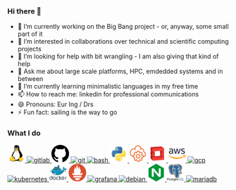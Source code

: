 ### Hi there 👋

- 🔭 I’m currently working on the Big Bang project - or, anyway, some small part of it
- 👯 I’m interested in collaborations over technical and scientific computing projects
- 🤔 I’m looking for help with bit wrangling - I am also giving that kind of help
- 💬 Ask me about large scale platforms, HPC, emdedded systems and in between
- 🌱 I’m currently learning minimalistic languages in my free time
- 📫 How to reach me: linkedin for professional communications
- 😄 Pronouns: Eur Ing / Drs
- ⚡ Fun fact: sailing is the way to go

<h3 align="left">What I do</h3>
<p align="left">
 <a href="https://www.linux.org/" target="_blank"> <img src="https://raw.githubusercontent.com/devicons/devicon/master/icons/linux/linux-original.svg" alt="linux" width="40" height="40"/> </a>
 <a href="https://gitlab.com/" target="_blank"> <img src="https://gitlab.com/assets/illustrations/golden_tanuki-a88ad492b973a0ea6be2316b12aeb3a76ee4e926b3b217dc26d01a57033c9948.svg" alt="gitlab" width="40" height="40"/> </a>
 <a href="https://github.com/" target="_blank"> <img src="https://github.com/shalomb/shalomb/raw/master/img/github.png" alt="github" width="40" height="40"/> </a>
 <a href="https://git-scm.com/" target="_blank"> <img src="https://www.vectorlogo.zone/logos/git-scm/git-scm-icon.svg" alt="git" width="40" height="40"/> </a>
 <a href="https://www.gnu.org/software/bash/" target="_blank"> <img src="https://www.vectorlogo.zone/logos/gnu_bash/gnu_bash-icon.svg" alt="bash" width="40" height="40"/> </a>
 <a href="https://www.python.org" target="_blank"> <img src="https://raw.githubusercontent.com/devicons/devicon/master/icons/python/python-original.svg" alt="python" width="40" height="40"/> </a>
 <a href="https://en.wikipedia.org/wiki/Platform_as_a_service" target="_blank"> <img src="https://github.com/shalomb/shalomb/raw/master/img/paas.png" alt="PaaS" width="40" height="40"/> </a>
 <a href="https://openstack.org" target="_blank"> <img src="https://github.com/shalomb/shalomb/raw/master/img/openstack.png" alt="openstack" width="40" height="40"/> </a>
<a href="https://aws.amazon.com" target="_blank"> <img src="https://raw.githubusercontent.com/devicons/devicon/master/icons/amazonwebservices/amazonwebservices-original-wordmark.svg" alt="aws" width="40" height="40"/> </a>
 <a href="https://cloud.google.com" target="_blank"> <img src="https://www.vectorlogo.zone/logos/google_cloud/google_cloud-icon.svg" alt="gcp" width="40" height="40"/> </a>
 <a href="https://kubernetes.io" target="_blank"> <img src="https://www.vectorlogo.zone/logos/kubernetes/kubernetes-icon.svg" alt="kubernetes" width="40" height="40"/> </a>
 <a href="https://www.docker.com/" target="_blank"> <img src="https://raw.githubusercontent.com/devicons/devicon/master/icons/docker/docker-original-wordmark.svg" alt="docker" width="40" height="40"/> </a>
 <a href="https://prometheus.io/" target="_blank"> <img src="https://github.com/shalomb/shalomb/raw/master/img/prometheus.png" alt="prometheus" width="40" height="40"/> </a>
 <a href="https://grafana.com/" target="_blank"> <img src="https://www.vectorlogo.zone/logos/grafana/grafana-icon.svg" alt="grafana" width="40" height="40"/> </a>
 <a href="https://www.debian.org/" target="_blank"> <img src="https://brandslogos.com/wp-content/uploads/images/large/debian-logo.png" alt="debian" width="40" height="40"/> </a>
 <a href="https://www.nginx.com/" target="_blank"> <img src="https://raw.githubusercontent.com/devicons/devicon/master/icons/nginx/nginx-original.svg" alt="nginx" width="40" height="40"/> </a>
 <a href="https://www.postgresql.org" target="_blank"> <img src="https://raw.githubusercontent.com/devicons/devicon/master/icons/postgresql/postgresql-original-wordmark.svg" alt="postgresql" width="40" height="40"/> </a>
 <a href="https://mariadb.org/" target="_blank"> <img src="https://www.vectorlogo.zone/logos/mariadb/mariadb-icon.svg" alt="mariadb" width="40" height="40"/> </a>
</a>

</p>
